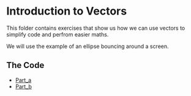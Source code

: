# Introduction to Vectors
This folder contains exercises that show us how we can use vectors to simplify code and perfrom easier maths.

We will use the example of an ellipse bouncing around a screen.

## The Code
- [Part_a](Part_a)
- [Part_b](Part_b)
